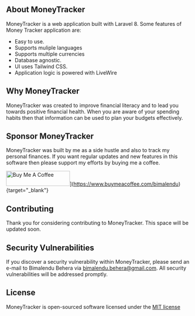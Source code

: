 ## About MoneyTracker

MoneyTracker is a web application built with Laravel 8. Some features of Money Tracker application are: 

- Easy to use.
- Supports muliple languages
- Supports multiple currencies
- Database agnostic. 
- UI uses Tailwind CSS.
- Application logic is powered with LiveWire

## Why MoneyTracker

MoneyTracker was created to improve financial literacy and to lead you towards positive financial health. When you are aware of your spending habits then that information can be used to plan your budgets effectively.

## Sponsor MoneyTracker

MoneyTracker was built by me as a side hustle and also to track my personal finances. If you want regular updates and new features in this software then please support my efforts by buying me a coffee.

<img src="https://cdn.buymeacoffee.com/buttons/default-orange.png" alt="Buy Me A Coffee" height="41" width="174">](https://www.buymeacoffee.com/bimalendu){target="_blank"}

## Contributing

Thank you for considering contributing to MoneyTracker. This space will be updated soon.

## Security Vulnerabilities

If you discover a security vulnerability within MoneyTracker, please send an e-mail to Bimalendu Behera via [bimalendu.behera@gmail.com](mailto:bimalendu.behera@gmail.com). All security vulnerabilities will be addressed promptly.

## License

MoneyTracker is open-sourced software licensed under the [MIT license](https://opensource.org/licenses/MIT)